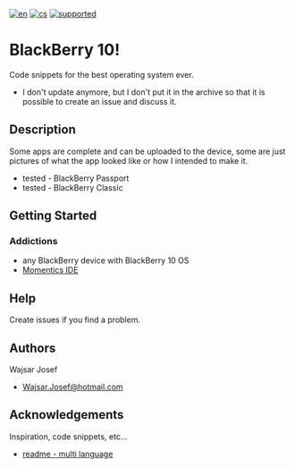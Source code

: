 [![en](https://img.shields.io/badge/lang-en-red.svg)](https://github.com/PepikVaio/BlackBerry10?tab=readme-ov-file)
[![cs](https://img.shields.io/badge/lang-cs-springgreen.svg)](https://github.com/PepikVaio/BlackBerry10/blob/main/.language_cs/README_cs.md)
[![supported](https://img.shields.io/badge/BlackBerry-10-OS-blueviolet)](https://www.google.com/search?q=blackberry10&oq=blackberry10&aqs=chrome..69i57j0i13i512l4j69i60l3.3014j0j9&sourceid=chrome&ie=UTF-8)



# BlackBerry 10!
Code snippets for the best operating system ever.
* I don't update anymore, but I don't put it in the archive so that it is possible to create an issue and discuss it.

## Description
Some apps are complete and can be uploaded to the device, some are just pictures of what the app looked like or how I intended to make it.
* tested - BlackBerry Passport
* tested - BlackBerry Classic

## Getting Started

### Addictions
* any BlackBerry device with BlackBerry 10 OS
* [Momentics IDE](https://www.google.com/search?q=Momentics+IDE+for+BlackBerry+10&sca_esv=4ce04de13f7e18f6&sca_upv=1&sxsrf=ADLYWIJHg7PlnIN7xy2fZ-s32PUfyQTFfA%3A1717774906174&ei=OipjZv-jCvKKi-gPjYjfoAs&udm=&ved=0ahUKEwj_qNiY6smGAxVyxQIHHQ3EF7QQ4dUDCBE&uact=5&oq=Momentics+IDE+for+BlackBerry+10&gs_lp=Egxnd3Mtd2l6LXNlcnAiH01vbWVudGljcyBJREUgZm9yIEJsYWNrQmVycnkgMTAyBRAhGKABMgUQIRigAUi5CFCuBFizBnABeAGQAQCYAWmgAe0BqgEDMi4xuAEDyAEA-AEBmAIEoAL8AcICChAAGLADGNYEGEfCAgYQABgWGB7CAggQABiABBiiBJgDAIgGAZAGCJIHAzMuMaAH5AU&sclient=gws-wiz-serp)


## Help
Create issues if you find a problem.


## Authors
Wajsar Josef
* Wajsar.Josef@hotmail.com

## Acknowledgements
Inspiration, code snippets, etc...
* [readme - multi language](https://github.com/jonatasemidio/multilanguage-readme-pattern)
